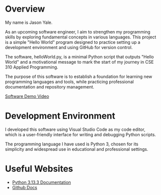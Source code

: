 # Overview

My name is Jason Yale.

As an upcoming software engineer, I aim to strengthen my programming skills by exploring fundamental concepts in various languages. This project is a simple "Hello World" program designed to practice setting up a development environment and using GitHub for version control.

The software, helloWorld.py, is a minimal Python script that outputs "Hello World" and a motivational message to mark the start of my journey in CSE 310 Applied Programming.

The purpose of this software is to establish a foundation for learning new programming languages and tools, while practicing professional documentation and repository management.

[Software Demo Video](https://youtu.be/fpkOd8JTAhM)

# Development Environment

I developed this software using Visual Studio Code as my code editor, which is a user-friendly interface for writing and debugging Python scripts.

The programming language I have used is Python 3, chosen for its simplicity and widespread use in educational and professional settings.

# Useful Websites

- [Python 3.13.3 Documentation](https://docs.python.org/3/)
- [Github Docs](https://docs.github.com/en)

